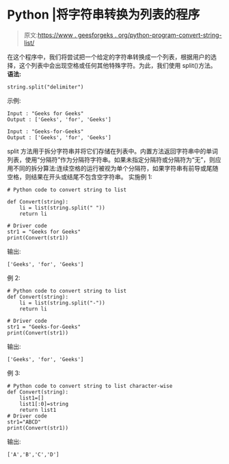 # Python |将字符串转换为列表的程序

> 原文:[https://www . geesforgeks . org/python-program-convert-string-list/](https://www.geeksforgeeks.org/python-program-convert-string-list/)

在这个程序中，我们将尝试把一个给定的字符串转换成一个列表，根据用户的选择，这个列表中会出现空格或任何其他特殊字符。为此，我们使用 split()方法。
**语法:**

```
string.split("delimiter")
```

示例:

```
Input : "Geeks for Geeks"
Output : ['Geeks', 'for', 'Geeks']

Input : "Geeks-for-Geeks"
Output : ['Geeks', 'for', 'Geeks']

```

split 方法用于拆分字符串并将它们存储在列表中。内置方法返回字符串中的单词列表，使用“分隔符”作为分隔符字符串。如果未指定分隔符或分隔符为“无”，则应用不同的拆分算法:连续空格的运行被视为单个分隔符，如果字符串有前导或尾随空格，则结果在开头或结尾不包含空字符串。
实施例 1:

```
# Python code to convert string to list

def Convert(string):
    li = list(string.split(" "))
    return li

# Driver code    
str1 = "Geeks for Geeks"
print(Convert(str1))
```

输出:

```
['Geeks', 'for', 'Geeks']

```

例 2:

```
# Python code to convert string to list
def Convert(string):
    li = list(string.split("-"))
    return li

# Driver code    
str1 = "Geeks-for-Geeks"
print(Convert(str1))
```

输出:

```
['Geeks', 'for', 'Geeks']

```

例 3:

```
# Python code to convert string to list character-wise
def Convert(string):
    list1=[]
    list1[:0]=string
    return list1
# Driver code
str1="ABCD"
print(Convert(str1))
```

输出:

```
['A','B','C','D']

```